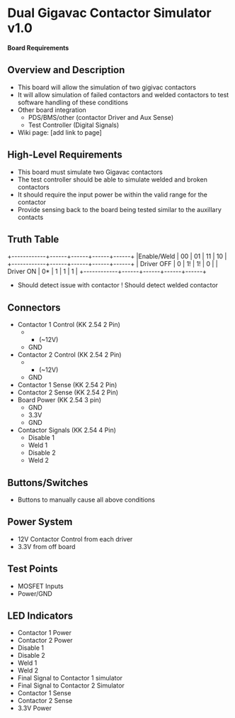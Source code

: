 # Dual Gigavac Contactor Simulator v1.0
**Board Requirements**


## Overview and Description
- This board will allow the simulation of two gigivac contactors
- It will allow simulation of failed contactors and welded contactors to test software handling of these conditions
- Other board integration
	- PDS/BMS/other (contactor Driver and Aux Sense)
	- Test Controller (Digital Signals)
- Wiki page: [add link to page]

## High-Level Requirements
- This board must simulate two Gigavac contactors
- The test controller should be able to simulate welded and broken contactors
- It should require the input power be within the valid range for the contactor
- Provide sensing back to the board being tested similar to the auxillary contacts

## Truth Table
+------------+------+------+------+------+
|Enable/Weld |  00  |  01  |  11  |  10  |
+------------+------+------+------+------+
| Driver OFF |   0  |   1! |   1! |   0  | 
| Driver ON  |   0* |   1  |   1  |   1  | 
+------------+------+------+------+------+
* Should detect issue with contactor
! Should detect welded contactor

## Connectors
- Contactor 1 Control (KK 2.54 2 Pin)
	- + (~12V)
	- GND
- Contactor 2 Control (KK 2.54 2 Pin)
	- + (~12V)
	- GND
- Contactor 1 Sense (KK 2.54 2 Pin)
- Contactor 2 Sense (KK 2.54 2 Pin)
- Board Power (KK 2.54 3 pin)
	- GND
	- 3.3V
	- GND
- Contactor Signals (KK 2.54 4 Pin)
	- Disable 1
	- Weld 1
	- Disable 2
	- Weld 2

## Buttons/Switches
- Buttons to manually cause all above conditions

## Power System
- 12V Contactor Control from each driver
- 3.3V from off board

## Test Points
- MOSFET Inputs
- Power/GND

## LED Indicators
- Contactor 1 Power
- Contactor 2 Power
- Disable 1
- Disable 2
- Weld 1
- Weld 2
- Final Signal to Contactor 1 simulator
- Final Signal to Contactor 2 Simulator
- Contactor 1 Sense
- Contactor 2 Sense
- 3.3V Power
